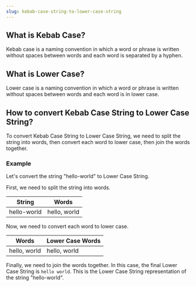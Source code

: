 ```yaml
---
slug: kebab-case-string-to-lower-case-string
---
```


## What is Kebab Case?

Kebab case is a naming convention in which a word or phrase is written without spaces between words and each word is separated by a hyphen.

## What is Lower Case?

Lower case is a naming convention in which a word or phrase is written without spaces between words and each word is in lower case.

## How to convert Kebab Case String to Lower Case String?

To convert Kebab Case String to Lower Case String, we need to split the string into words, then convert each word to lower case, then join the words together.

### Example

Let's convert the string "hello-world" to Lower Case String.

First, we need to split the string into words.

| String      | Words        |
| ----------- | ------------ |
| hello-world | hello, world |

Now, we need to convert each word to lower case.

| Words        | Lower Case Words |
| ------------ | ---------------- |
| hello, world | hello, world     |

Finally, we need to join the words together. In this case, the final Lower Case String is `hello world`. This is the Lower Case String representation of the string "hello-world".
